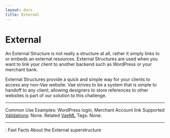 ```yaml
---
layout: docs
title: External
---
```


# External

An External Structure is not really a structure at all, rather it simply
links to or embeds an external resources. External Structures are used
when you want to link your client to another backend such as WordPress
or your merchant bank.

External Structures provide a quick and simple way for your clients to
access any non-Vae website. Vae strives to be a system that is simple to
handoff to any client; allowing designers to store references to other
websites is part of our solution to this challenge.

  ---------------------------------------- ----------------------------------------
  Common Use Examples:                     WordPress login, Merchant Account link
  Supported [Validations](#validations):   None.
  Related [VaeML](#vaeml) Tags:            None.
  ---------------------------------------- ----------------------------------------

  : Fast Facts About the External superstructure


